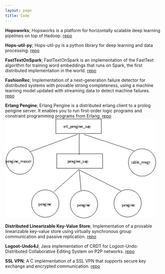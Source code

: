 ```yaml
---
layout: page
title: Code
---
```


**Hopsworks**; Hopsworks is a platform for horizontally scalable deep learning pipelines on top of Hadoop.
[repo](https://github.com/logicalclocks/hopsworks)

**Hops-util-py**; Hops-util-py is a python library for deep learning and data processing.
[repo](https://github.com/logicalclocks/hops-util-py)

**FastTextOnSpark**; FastTextOnSpark is an implementation of the FastText algorithm for training word embeddings that runs on Spark, the first distributed implementation in the world.
[repo](https://github.com/Limmen/FastTextOnSpark)

**FashionRec**; Implementation of a next-generation failure detector for distributed systems with provable strong completeness, using a machine learning model updated with streaming data to detect machine failures.
[repo](https://github.com/Limmen/mlfd_prototype)

**Erlang Pengine**; Erlang Pengine is a distributed erlang client to a prolog pengine server. It enables you to run first-order logic programs and constraint programming programs from Erlang.
[repo](https://github.com/Limmen/erl_pengine)
![erlang_pengine](/assets/erl_pengine.jpg "Erlang Pengine Architecture")

**Distributed Linearizable Key-Value Store**; Implementation of a provable linearizable key-value store using virtually synchronous group communication and passive replication.
[repo](https://github.com/Limmen/Distributed-KV-store)

**Logoot-Undo4J**; Java implementation of CRDT for Logoot-Undo: Distributed Collaborative Editing System on P2P networks.
[repo](https://github.com/Limmen/KompicsLogoot)

**SSL VPN**; A C implementation of a SSL VPN that supports secure key exchange and encrypted communication.
[repo](https://github.com/Limmen/Basic_SSL_VPN)
